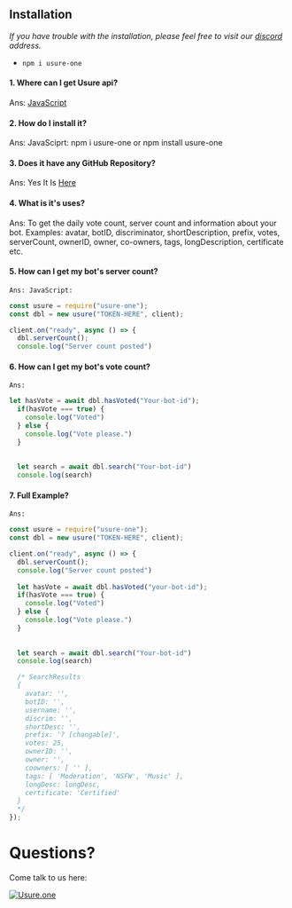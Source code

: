 
## Installation
*If you have trouble with the installation, please feel free to visit our [discord](https://discord.usure.one) address.*
- `npm i usure-one`

#### 1. Where can I get Usure api?
  Ans: [JavaScript](https://www.npmjs.com/package/usure-one)

#### 2. How do I install it?
  Ans: JavaSciprt: npm i usure-one or npm install usure-one

#### 3. Does it have any GitHub Repository?
  Ans: Yes It Is [Here](https://github.com/mrusure/usure-one)

#### 4. What is it's uses?
  Ans: To get the daily vote count, server count and information about your bot.
Examples:  avatar, botID, discriminator, shortDescription, prefix, votes, serverCount, ownerID, owner, co-owners, tags, longDescription, certificate etc.

#### 5. How can I get my bot's server count?
  `Ans: JavaScript:`
```js
const usure = require("usure-one");
const dbl = new usure("TOKEN-HERE", client);

client.on("ready", async () => {
  dbl.serverCount();
  console.log("Server count posted")

```

#### 6. How can I get my bot's vote count?
  `Ans:`
```js
let hasVote = await dbl.hasVoted("Your-bot-id");
  if(hasVote === true) {
    console.log("Voted")
  } else {
    console.log("Vote please.")
  }
  
  
  let search = await dbl.search("Your-bot-id")
  console.log(search)

```

#### 7. Full Example?
  `Ans:`
```js
const usure = require("usure-one");
const dbl = new usure("TOKEN-HERE", client);

client.on("ready", async () => {
  dbl.serverCount();
  console.log("Server count posted")
  
  let hasVote = await dbl.hasVoted("your-bot-id");
  if(hasVote === true) {
    console.log("Voted")
  } else {
    console.log("Vote please.")
  }
  
  
  let search = await dbl.search("Your-bot-id")
  console.log(search)

  /* SearchResults
  {
    avatar: '',
    botID: '',
    username: '',
    discrim: '',
    shortDesc: '',
    prefix: '? [changable]',
    votes: 25,
    ownerID: '',
    owner: '',
    coowners: [ '' ],
    tags: [ 'Moderation', 'NSFW', 'Music' ],
    longDesc: longDesc,
    certificate: 'Certified'
  }
  */
});

```
# Questions?
Come talk to us here:

[![Usure.one](https://discord.com/api/guilds/870401233771429908/embed.png?style=banner1)](https://discord.usure.one)
